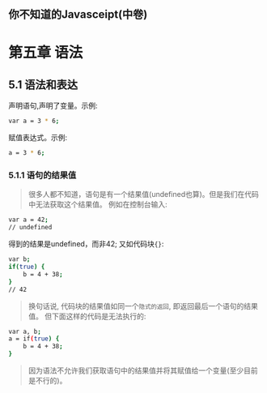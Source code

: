 你不知道的Javasceipt(中卷)
-------------------------------
#  第五章 语法
## 5.1  语法和表达
声明语句,声明了变量。示例:
```sh
var a = 3 * 6;
```
赋值表达式。示例:
```sh
a = 3 * 6;
```
### 5.1.1 语句的结果值
> 很多人都不知道，语句是有一个结果值(undefined也算)。但是我们在代码中无法获取这个结果值。
例如在控制台输入:
```sh
var a = 42;
// undefined 
```
得到的结果是undefined，而非42;
又如代码块`{}`:
```sh
var b;
if(true) {
    b = 4 + 38;
}
// 42 
```
> 换句话说, 代码块的结果值如同一个`隐式的返回`, 即返回最后一个语句的结果值。
但下面这样的代码是无法执行的:
```sh
var a, b;
a = if(true) {
    b = 4 + 38;
}
```
> 因为语法不允许我们获取语句中的结果值并将其赋值给一个变量(至少目前是不行的)。

